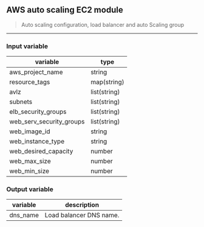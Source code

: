 ## AWS auto scaling EC2 module
> Auto scaling configuration, load balancer and auto Scaling group
---
### Input variable
| variable | type |
| ------ | ------ |
| aws_project_name | string |
| resource_tags | map(string) |
| avlz | list(string) |
| subnets | list(string) |
| elb_security_groups | list(string) |
| web_serv_security_groups | list(string) |
| web_image_id | string |
| web_instance_type | string |
| web_desired_capacity | number |
| web_max_size | number |
| web_min_size | number |
### Output variable
| variable | description |
| ------ | ------ |
| dns_name | Load balancer DNS name. |